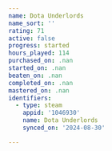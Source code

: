```yaml
---
name: Dota Underlords
name_sort: ''
rating: 71
active: false
progress: started
hours_played: 114
purchased_on: .nan
started_on: .nan
beaten_on: .nan
completed_on: .nan
mastered_on: .nan
identifiers:
  - type: steam
    appid: '1046930'
    name: Dota Underlords
    synced_on: '2024-08-30'

---
```

